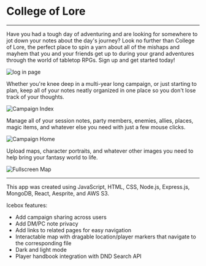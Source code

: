 # College of Lore

---

Have you had a tough day of adventuring and are looking for somewhere to jot down your notes about the day's journey? Look no further than College of Lore, the perfect place to spin a yarn about all of the mishaps and mayhem that you and your friends get up to during your grand adventures through the world of tabletop RPGs. Sign up and get started today!

![log in page](https://i.imgur.com/c3rIBtr.png)

Whether you're knee deep in a multi-year long campaign, or just starting to plan, keep all of your notes neatly organized in one place so you don't lose track of your thoughts.

![Campaign Index](https://i.imgur.com/B65zLn4.png)

Manage all of your session notes, party members, enemies, allies, places, magic items, and whatever else you need with just a few mouse clicks.

![Campaign Home](https://i.imgur.com/EzjLRjl.png)

Upload maps, character portraits, and whatever other images you need to help bring your fantasy world to life.

![Fullscreen Map](https://i.imgur.com/tWwGTYX.png)

---

This app was created using JavaScript, HTML, CSS, Node.js, Express.js, MongoDB, React, Aesprite, and AWS S3.

Icebox features:
- Add campaign sharing across users
- Add DM/PC note privacy
- Add links to related pages for easy navigation
- Interactable map with dragable location/player markers that navigate to the corresponding file
- Dark and light mode
- Player handbook integration with DND Search API